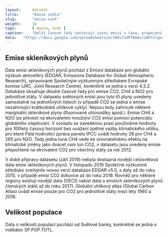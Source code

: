 ```yaml
---
layout:     dataset
title:      "Emise světa"
slug:       "emise-svet"
weight:     10
tags:       [ emise, svet ]
caption:    "Delší časové řady zachycují vývoj emisí v čase, propojení všech indikátorů umožňuje detailnější analýzu, například srovnání emisí na obyvatele nebo na jednotku HDP."
data:   "https://docs.google.com/spreadsheets/d/10Ku7uOPfDmbvrzWFtvlqvZ-ImWbS6QDHrxKtRIyO4r4/edit?usp=sharing"
---
```

<div class="section"><div class="container" markdown="1">

## Emise skleníkových plynů

Data emisí skleníkových plynů pochází z Emisní databáze pro globální výzkum atmosféry (EDGAR, Emissions Database for Global Atmospheric Research), spravované Společným výzkumným střediskem Evropské komise (JRC, Joint Research Centre), konkrétně se jedná o verzi 4.3.2. Databáze obsahuje dlouhé časové řady pro emise CO2, CH4 a NO2 pro jednotlivé státy. V datasetu světových emisí jsou tyto tři plyny uvedeny samostatně na jednotlivých listech (v případě CO2 se jedná o emise nezahrnující krátkodobé uhlíkové cykly). Nejsou tedy zahrnuté některé marginální skleníkové plyny (fluorované uhlovodíky apod.). Emise CH4 a N2O lze převést na ekvivalentní množství CO2 emisí pomocí potenciálu globálního oteplování. V souladu se zavedenou praxí používáme hodnoty pro 100letý časový horizont bez uvážení zpětné vazby klimatického uhlíku, pro které Pátá hodnotící zpráva panelu IPCC uvádí hodnoty 28 pro CH4 a 265 pro N2O. Tedy jedna tuna CH4 vede ke srovnatelnému efektu na klimatické změny jako dvacet osm tun CO2, v datasetu jsou uvedeny emise přepočtené na ekvivalent CO2 pro všechny státy za rok 2012.

V době přípravy datasetu (září 2019) nebyla dostupná novější celosvětová data emisí skleníkových plynů. V listopadu 2019 Společné výzkumné středisko zveřejnilo novou verzi databáze EDGAR v5.0, s daty až do roku 2015, v případě emisí CO2 dokonce až do roku 2018. Rovněž pro některé regiony existují novější data (OECD nabízí data o emisích skleníkových plynů členských států až do roku 2017). Globální uhlíkový atlas (Global Carbon Atlas) uvádí emise pouze pro CO2 pro jednotlivé státy mezi lety 1960 a 2018.

</div></div>
<div class="section"><div class="container" markdown="1">

## Velikost populace

Data o velikosti populací pochází od Světové banky, konkrétně se jedná o indikátor SP.POP.TOTL.

</div></div>
